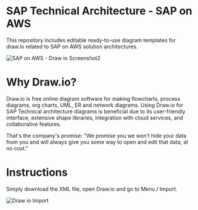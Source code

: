 # SAP Technical Architecture - SAP on AWS 
This repository includes editable ready-to-use diagram templates for draw.io related to SAP on AWS solution architectures.

![SAP on AWS - Draw io Screenshot2](https://github.com/luiz-machado-pt/sap-on-aws/assets/170890096/e5d2d97b-4ff8-445f-9e12-8f4942dd2d37)

# Why Draw.io?
Draw.io is free online diagram software for making flowcharts, process diagrams, org charts, UML, ER and network diagrams.
Using Draw.io for SAP Technical architecture diagrams is beneficial due to its user-friendly interface, extensive shape libraries, integration with cloud services, and collaborative features.

That's the company's promise: "We promise you we won’t hide your data from you and will always give you some way to open and edit that data, at no cost."

# Instructions
Simply download the XML file, open Draw.io and go to Menu / Import.

![Draw io Import](https://github.com/luiz-machado-pt/sap-on-aws/assets/170890096/cf2411e3-a8ad-4006-8257-e84870d38eff)

